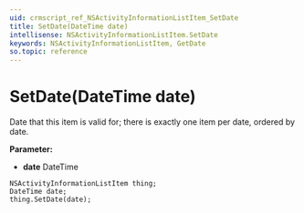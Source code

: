 ```yaml
---
uid: crmscript_ref_NSActivityInformationListItem_SetDate
title: SetDate(DateTime date)
intellisense: NSActivityInformationListItem.SetDate
keywords: NSActivityInformationListItem, GetDate
so.topic: reference
---
```


# SetDate(DateTime date)

Date that this item is valid for; there is exactly one item per date, ordered by date.

**Parameter:** 
 - **date** DateTime

```crmscript
NSActivityInformationListItem thing;
DateTime date;
thing.SetDate(date);
```

